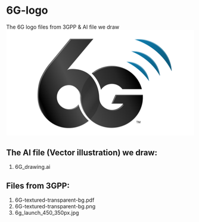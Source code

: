 # 6G-logo
The 6G logo files from 3GPP &amp; AI file we draw
![6glogo3gpp](6G-textured-transparent-bg.png)
## The AI file (Vector illustration) we draw:
1. 6G_drawing.ai
## Files from 3GPP:
1. 6G-textured-transparent-bg.pdf
2. 6G-textured-transparent-bg.png
3. 6g_launch_450_350px.jpg
